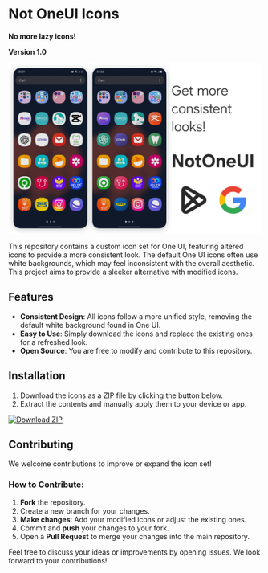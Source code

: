 # Not OneUI Icons

**No more lazy icons!**

**Version 1.0**


![Preview](.github/docs/preview.png)

This repository contains a custom icon set for One UI, featuring altered icons to provide a more consistent look. The default One UI icons often use white backgrounds, which may feel inconsistent with the overall aesthetic. This project aims to provide a sleeker alternative with modified icons.

## Features

- **Consistent Design**: All icons follow a more unified style, removing the default white background found in One UI.
- **Easy to Use**: Simply download the icons and replace the existing ones for a refreshed look.
- **Open Source**: You are free to modify and contribute to this repository.

## Installation

1. Download the icons as a ZIP file by clicking the button below.
2. Extract the contents and manually apply them to your device or app.

[![Download ZIP](https://img.shields.io/badge/Download_Zip-yellow)](https://github.com/azvyae/not-oneui-icons/archive/refs/heads/v1.0.zip)

## Contributing

We welcome contributions to improve or expand the icon set!

### How to Contribute:

1. **Fork** the repository.
2. Create a new branch for your changes.
3. **Make changes**: Add your modified icons or adjust the existing ones.
4. Commit and **push** your changes to your fork.
5. Open a **Pull Request** to merge your changes into the main repository.

Feel free to discuss your ideas or improvements by opening issues. We look forward to your contributions!
